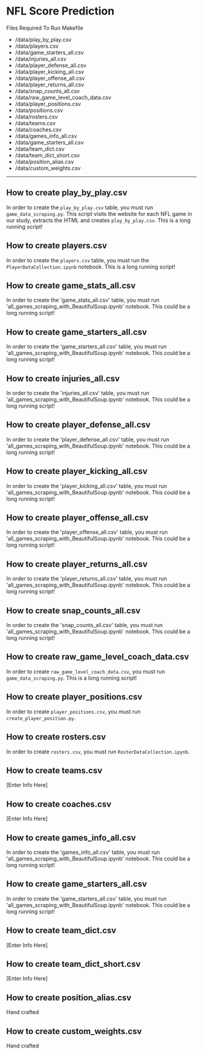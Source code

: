 # NFL Score Prediction

Files Required To Run Makefile

- /data/play_by_play.csv
- /data/players.csv
- /data/game_starters_all.csv
- /data/injuries_all.csv
- /data/player_defense_all.csv
- /data/player_kicking_all.csv
- /data/player_offense_all.csv
- /data/player_returns_all.csv
- /data/snap_counts_all.csv
- /data/raw_game_level_coach_data.csv
- /data/player_positions.csv
- /data/positions.csv
- /data/rosters.csv
- /data/teams.csv
- /data/coaches.csv
- /data/games_info_all.csv
- /data/game_starters_all.csv
- /data/team_dict.csv
- /data/team_dict_short.csv
- /data/position_alias.csv
- /data/custom_weights.csv

___
## How to create play_by_play.csv
In order to create the `play_by_play.csv` table, you must run `game_data_scraping.py`. This script visits the website for each NFL game in our study, extracts the HTML and creates `play_by_play.csv`. This is a long running script!

## How to create players.csv
In order to create the `players.csv` table, you must run the `PlayerDataCollection.ipynb` notebook. This is a long running script!

## How to create game_stats_all.csv
In order to create the 'game_stats_all.csv' table, you must run 'all_games_scraping_with_BeautifulSoup.ipynb' notebook. This could be a long running script!

## How to create game_starters_all.csv
In order to create the 'game_starters_all.csv' table, you must run 'all_games_scraping_with_BeautifulSoup.ipynb' notebook. This could be a long running script!

## How to create injuries_all.csv
In order to create the 'injuries_all.csv' table, you must run 'all_games_scraping_with_BeautifulSoup.ipynb' notebook. This could be a long running script!

## How to create player_defense_all.csv
In order to create the 'player_defense_all.csv' table, you must run 'all_games_scraping_with_BeautifulSoup.ipynb' notebook. This could be a long running script!

## How to create player_kicking_all.csv
In order to create the 'player_kicking_all.csv' table, you must run 'all_games_scraping_with_BeautifulSoup.ipynb' notebook. This could be a long running script!

## How to create player_offense_all.csv
In order to create the 'player_offense_all.csv' table, you must run 'all_games_scraping_with_BeautifulSoup.ipynb' notebook. This could be a long running script!

## How to create player_returns_all.csv
In order to create the 'player_returns_all.csv' table, you must run 'all_games_scraping_with_BeautifulSoup.ipynb' notebook. This could be a long running script!

## How to create snap_counts_all.csv
In order to create the 'snap_counts_all.csv' table, you must run 'all_games_scraping_with_BeautifulSoup.ipynb' notebook. This could be a long running script!

## How to create raw_game_level_coach_data.csv
In order to create `raw_game_level_coach_data.csv`, you must run `game_data_scraping.py`. This is a long running script!

## How to create player_positions.csv
In order to create `player_positions.csv`, you must run `create_player_position.py`.

## How to create rosters.csv
In order to create `rosters.csv`, you must run `RosterDataCollection.ipynb`.

## How to create teams.csv
[Enter Info Here]

## How to create coaches.csv
[Enter Info Here]

## How to create games_info_all.csv
In order to create the 'games_info_all.csv' table, you must run 'all_games_scraping_with_BeautifulSoup.ipynb' notebook. This could be a long running script!

## How to create game_starters_all.csv
In order to create the 'game_starters_all.csv' table, you must run 'all_games_scraping_with_BeautifulSoup.ipynb' notebook. This could be a long running script!

## How to create team_dict.csv
[Enter Info Here]

## How to create team_dict_short.csv
[Enter Info Here]

## How to create position_alias.csv
Hand crafted

## How to create custom_weights.csv
Hand crafted
